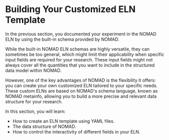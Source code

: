 <!-- ## Creating an Electronic Lab Notebook using Custom schema -->

# Building Your Customized ELN Template

In the previous section, you documented your experiment in the NOMAD ELN by using the built-in schema provided by NOMAD. 

While the built-in NOMAD ELN schemas are highly versatile, they can sometimes be too general, which might limit their applicability when specific input fields are required for your research. These input fields might not always cover all the quantities that you want to include in the structured data model within NOMAD.

However, one of the key advantages of NOMAD is the flexibility it offers: you can create your own customized ELN tailored to your specific needs. These custom ELNs are based on NOMAD's schema language, known as NOMAD metainfo, allowing you to build a more precise and relevant data structure for your research.

In this section, you will learn:
- How to create an ELN template using YAML files.
- The data structure of NOMAD. 
- How to control the interactivity of different fields in your ELN. 
